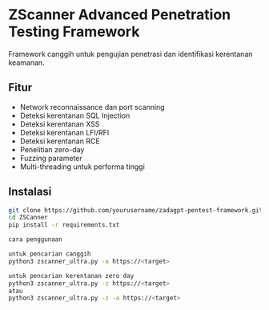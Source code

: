 # ZScanner Advanced Penetration Testing Framework

Framework canggih untuk pengujian penetrasi dan identifikasi kerentanan keamanan.

## Fitur

- Network reconnaissance dan port scanning
- Deteksi kerentanan SQL Injection
- Deteksi kerentanan XSS
- Deteksi kerentanan LFI/RFI
- Deteksi kerentanan RCE
- Penelitian zero-day
- Fuzzing parameter
- Multi-threading untuk performa tinggi

## Instalasi

```bash
git clone https://github.com/yourusername/zadagpt-pentest-framework.git
cd ZSCanner
pip install -r requirements.txt

cara penggunaan

untuk pencarian canggih
python3 zscanner_ultra.py -a https://<target>

untuk pencarian kerentanan zero day
python3 zscanner_ultra.py -z https://<target>
atau
python3 zscanner_ultra.py -z -a https://<target>
